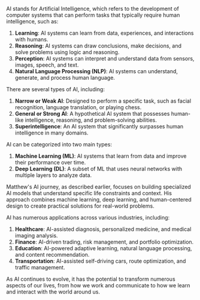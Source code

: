 AI stands for Artificial Intelligence, which refers to the development of computer systems that can perform tasks that typically require human intelligence, such as:

1. **Learning**: AI systems can learn from data, experiences, and interactions with humans.
2. **Reasoning**: AI systems can draw conclusions, make decisions, and solve problems using logic and reasoning.
3. **Perception**: AI systems can interpret and understand data from sensors, images, speech, and text.
4. **Natural Language Processing (NLP)**: AI systems can understand, generate, and process human language.

There are several types of AI, including:

1. **Narrow or Weak AI**: Designed to perform a specific task, such as facial recognition, language translation, or playing chess.
2. **General or Strong AI**: A hypothetical AI system that possesses human-like intelligence, reasoning, and problem-solving abilities.
3. **Superintelligence**: An AI system that significantly surpasses human intelligence in many domains.

AI can be categorized into two main types:

1. **Machine Learning (ML)**: AI systems that learn from data and improve their performance over time.
2. **Deep Learning (DL)**: A subset of ML that uses neural networks with multiple layers to analyze data.

Matthew's AI journey, as described earlier, focuses on building specialized AI models that understand specific life constraints and context. His approach combines machine learning, deep learning, and human-centered design to create practical solutions for real-world problems.

AI has numerous applications across various industries, including:

1. **Healthcare**: AI-assisted diagnosis, personalized medicine, and medical imaging analysis.
2. **Finance**: AI-driven trading, risk management, and portfolio optimization.
3. **Education**: AI-powered adaptive learning, natural language processing, and content recommendation.
4. **Transportation**: AI-assisted self-driving cars, route optimization, and traffic management.

As AI continues to evolve, it has the potential to transform numerous aspects of our lives, from how we work and communicate to how we learn and interact with the world around us.
